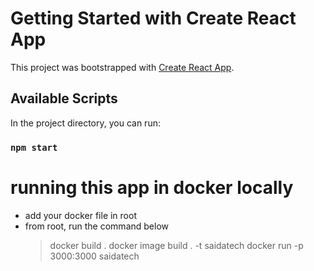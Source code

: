 # Getting Started with Create React App

This project was bootstrapped with [Create React App](https://github.com/facebook/create-react-app).

## Available Scripts

In the project directory, you can run:

### `npm start`

# running this app in docker locally
- add your docker file in root
- from root, run the command below
    > docker build .
    > docker image build . -t saidatech
    > docker run -p 3000:3000 saidatech 
